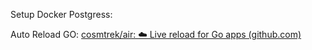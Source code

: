 Setup Docker Postgress: 

Auto Reload GO: [cosmtrek/air: ☁️ Live reload for Go apps (github.com)](https://github.com/cosmtrek/air)
